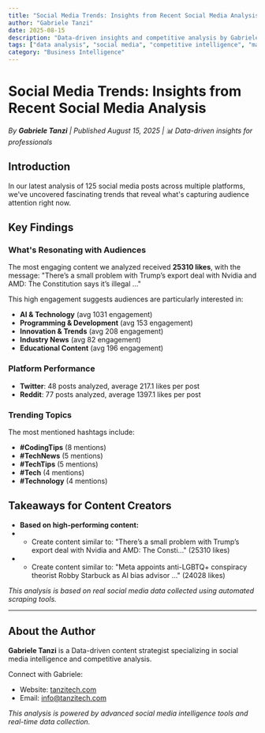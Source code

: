 ```yaml
---
title: "Social Media Trends: Insights from Recent Social Media Analysis"
author: "Gabriele Tanzi"
date: 2025-08-15
description: "Data-driven insights and competitive analysis by Gabriele Tanzi"
tags: ["data analysis", "social media", "competitive intelligence", "market research"]
category: "Business Intelligence"
---
```


# Social Media Trends: Insights from Recent Social Media Analysis

*By **Gabriele Tanzi** | Published August 15, 2025 | 📊 Data-driven insights for professionals*



## Introduction
In our latest analysis of 125 social media posts across multiple platforms, 
we've uncovered fascinating trends that reveal what's capturing audience attention right now.

## Key Findings

### What's Resonating with Audiences
The most engaging content we analyzed received **25310 likes**, 
with the message: "There’s a small problem with Trump’s export deal with Nvidia and AMD: The Constitution says it’s illegal
..."

This high engagement suggests audiences are particularly interested in:
- **AI & Technology** (avg 1031 engagement)
- **Programming & Development** (avg 153 engagement)
- **Innovation & Trends** (avg 208 engagement)
- **Industry News** (avg 82 engagement)
- **Educational Content** (avg 196 engagement)

### Platform Performance
- **Twitter**: 48 posts analyzed, average 217.1 likes per post
- **Reddit**: 77 posts analyzed, average 1397.1 likes per post

### Trending Topics
The most mentioned hashtags include:
- **#CodingTips** (8 mentions)
- **#TechNews** (5 mentions)
- **#TechTips** (5 mentions)
- **#Tech** (4 mentions)
- **#Technology** (4 mentions)

## Takeaways for Content Creators
- **Based on high-performing content:**
-   - Create content similar to: "There’s a small problem with Trump’s export deal with Nvidia and AMD: The Consti..." (25310 likes)
-   - Create content similar to: "Meta appoints anti-LGBTQ+ conspiracy theorist Robby Starbuck as AI bias advisor ..." (24028 likes)

*This analysis is based on real social media data collected using automated scraping tools.*

---

## About the Author

**Gabriele Tanzi** is a Data-driven content strategist specializing in social media intelligence and competitive analysis.

Connect with Gabriele:
- Website: [tanzitech.com](tanzitech.com)
- Email: info@tanzitech.com

*This analysis is powered by advanced social media intelligence tools and real-time data collection.*

